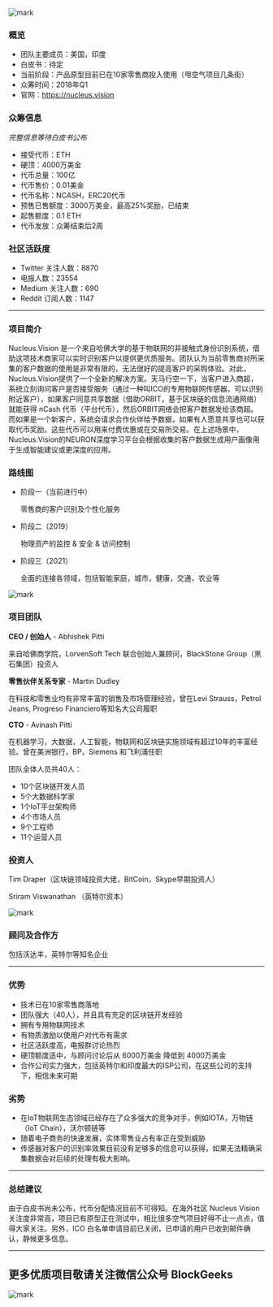 ![mark](http://p1z55pj7o.bkt.clouddn.com/ico/180103/7iHa4HKfAb.jpg)


### 概览

* 团队主要成员：美国，印度
* 白皮书：待定
* 当前阶段：产品原型目前已在10家零售商投入使用（甩空气项目几条街）
* 众筹时间：2018年Q1
* 官网：https://nucleus.vision

### 众筹信息

*完整信息等待白皮书公布*

* 接受代币：ETH
* 硬顶：4000万美金
* 代币总量：100亿
* 代币售价：0.01美金
* 代币名称：NCASH，ERC20代币
* 预售已售额度：3000万美金，最高25%奖励，已结束
* 起售额度：0.1 ETH
* 代币发放：众筹结束后2周

### 社区活跃度

* Twitter 关注人数：8870
* 电报人数：23554
* Medium 关注人数：690
* Reddit 订阅人数：1147

***

### 项目简介

Nucleus.Vision 是一个来自哈佛大学的基于物联网的非接触式身份识别系统，借助这项技术商家可以实时识别客户以提供更优质服务。团队认为当前零售商对所采集的客户数据的使用是非常有限的，无法很好的提高客户的采购体验。对此，Nucleus.Vision提供了一个全新的解决方案。天马行空一下，当客户进入商超，系统立刻询问客户是否接受服务（通过一种叫ICO的专用物联网传感器，可以识别附近客户），如果客户同意共享数据（借助ORBIT，基于区块链的信息流通网络）就能获得 nCash 代币（平台代币），然后ORBIT网络会把客户数据发给该商超。而如果是一个新客户，系统会请求合作伙伴给予数据，如果有人愿意共享也可以获取代币奖励。这些代币可以用来付费优惠或在交易所交易。在上述场景中，Nucleus.Vision的NEURON深度学习平台会根据收集的客户数据生成用户画像用于生成智能建议或更深度的应用。

### 路线图

* 阶段一（当前进行中）

  零售商的客户识别及个性化服务

* 阶段二（2019）

  物理资产的监控 & 安全 & 访问控制

* 阶段三（2021）

  全面的连接各领域，包括智能家庭，城市，健康，交通，农业等


![mark](http://p1z55pj7o.bkt.clouddn.com/ico/180103/KgDK68HBi9.JPG)


### 项目团队

**CEO / 创始人** - Abhishek Pitti

来自哈佛商学院，LorvenSoft Tech 联合创始人兼顾问，BlackStone Group（黑石集团）投资人

**零售伙伴关系专家** - Martin Dudley

在科技和零售业均有非常丰富的销售及市场管理经验，曾在Levi Strauss，Petrol Jeans, Progreso Financiero等知名大公司履职

**CTO** - Avinash Pitti

在机器学习，大数据，人工智能，物联网和区块链实施领域有超过10年的丰富经验。曾在美洲银行，BP，Siemens 和飞利浦任职

团队全体人员共40人：

* 10个区块链开发人员
* 5个大数据科学家
* 1个IoT平台架构师
* 4个市场人员
* 9个工程师
* 11个运营人员

### 投资人

Tim Draper（区块链领域投资大佬，BitCoin，Skype早期投资人）

Sriram Viswanathan （英特尔资本）

![mark](http://p1z55pj7o.bkt.clouddn.com/ico/180103/LK7G2L4Ba7.JPG)

### 顾问及合作方

包括沃达丰，英特尔等知名企业

***

### 优势

* 技术已在10家零售商落地
* 团队强大（40人），并且具有充足的区块链开发经验
* 拥有专用物联网技术
* 有物质激励以使用户对代币有需求
* 社区活跃度高，电报群讨论热烈
* 硬顶额度适中，与顾问讨论后从 6000万美金 降低到 4000万美金
* 合作公司实力强大，包括英特尔和印度最大的ISP公司，在这些公司的支持下，相信未来可期

### 劣势

* 在IoT物联网生态领域已经存在了众多强大的竞争对手，例如IOTA，万物链（IoT Chain），沃尔顿链等
* 随着电子商务的快速发展，实体零售业占有率正在受到威胁
* 传感器对客户的识别率效果目前没有足够多的信息可以获得，如果无法精确采集数据会对后续的处理有极大影响。

***

### 总结建议

由于白皮书尚未公布，代币分配情况目前不可得知。在海外社区 Nucleus Vision 关注度非常高，项目已有原型正在测试中，相比很多空气项目好得不止一点点，值得大家关注。另外，ICO 白名单申请目前已关闭，已申请的用户已收到邮件确认，静候更多信息。



***

## 更多优质项目敬请关注微信公众号 BlockGeeks

![mark](http://p1z55pj7o.bkt.clouddn.com/ico/180103/2dIdaf1Bjf.jpg)